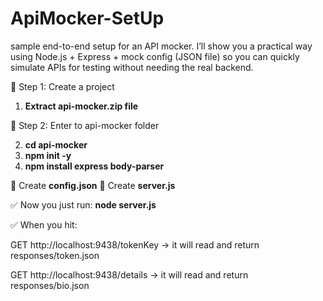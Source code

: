 # ApiMocker-SetUp
sample end-to-end setup for an API mocker. I’ll show you a practical way using Node.js + Express + mock config (JSON file) so you can quickly simulate APIs for testing without needing the real backend.

🔹 Step 1: Create a project
1) **Extract api-mocker.zip file**
   
🔹 Step 2: Enter to api-mocker folder

2) **cd api-mocker**
3) **npm init -y**
4) **npm install express body-parser**

🔹 Create **config.json**
🔹 Create **server.js**

✅ Now you just run: **node server.js**

✅ When you hit:

GET http://localhost:9438/tokenKey → it will read and return responses/token.json

GET http://localhost:9438/details → it will read and return responses/bio.json
